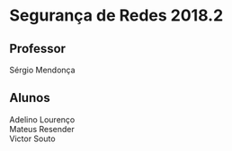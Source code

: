 # Segurança de Redes 2018.2

## Professor
Sérgio Mendonça

## Alunos
Adelino Lourenço<br>
Mateus Resender<br>
Victor Souto
